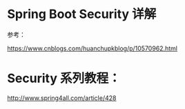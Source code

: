# Spring Boot Security 详解

参考：

https://www.cnblogs.com/huanchupkblog/p/10570962.html

# Security 系列教程：

http://www.spring4all.com/article/428

